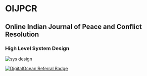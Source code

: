 # OIJPCR
## Online Indian Journal of Peace and Conflict Resolution

### High Level System Design

![sys design](https://user-images.githubusercontent.com/58564635/189482065-800a3df7-c77c-4473-afed-02039fe8daec.png)


[![DigitalOcean Referral Badge](https://web-platforms.sfo2.cdn.digitaloceanspaces.com/WWW/Badge%201.svg)](https://www.digitalocean.com/?refcode=b561551b3448&utm_campaign=Referral_Invite&utm_medium=Referral_Program&utm_source=badge)
